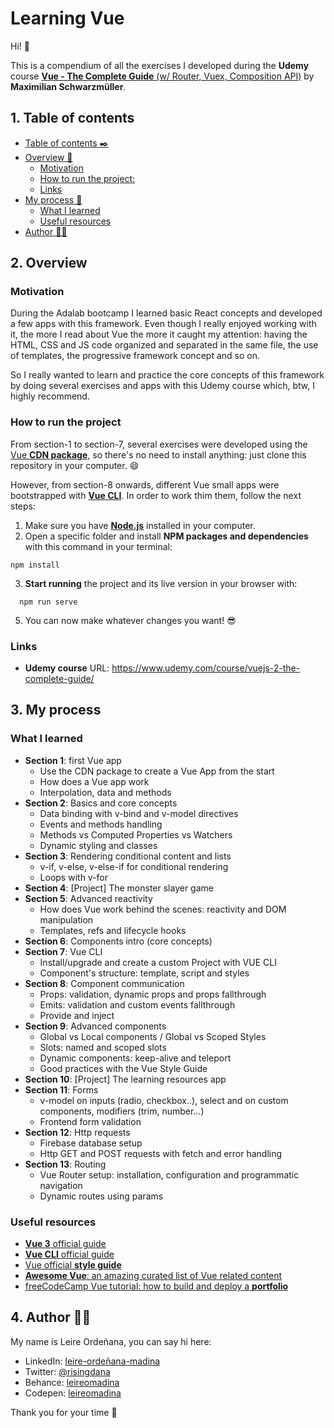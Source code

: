 # Learning Vue

Hi! 👋

This is a compendium of all the exercises I developed during the **Udemy** course [**Vue - The Complete Guide** (w/ Router, Vuex, Composition API)](https://www.udemy.com/course/vuejs-2-the-complete-guide/) by **Maximilian Schwarzmüller**.

## 1. Table of contents

  - [Table of contents ✒️](#table-of-contents)
  - [Overview 🎯](#overview)
    - [Motivation](#motivation)
    - [How to run the project:](#how-to-run-the-project)
    - [Links](#links)
  - [My process 🧩](#my-process)
    <!-- - [Built with](#built-with) -->
    - [What I learned](#what-i-learned)
    <!-- - [Screenshots](#screenshots) -->
    - [Useful resources](#useful-resources)
  - [Author 🙋🏻](#author)


## 2. Overview

### Motivation

During the Adalab bootcamp I learned basic React concepts and developed a few apps with this framework. Even though I really enjoyed working with it, the more I read about Vue the more it caught my attention: having the HTML, CSS and JS code organized and separated in the same file, the use of templates, the progressive framework concept and so on.

So I really wanted to learn and practice the core concepts of this framework by doing several exercises and apps with this Udemy course which, btw, I highly recommend.

### How to run the project

From section-1 to section-7, several exercises were developed using the [Vue **CDN package**](https://v3.vuejs.org/guide/installation.html#cdn), so there's no need to install anything: just clone this repository in your computer. 😄

However, from section-8 onwards, different Vue small apps were bootstrapped with [**Vue CLI**](https://cli.vuejs.org/). In order to work thim them, follow the next steps:

1. Make sure you have [**Node.js**](https://nodejs.org/es/) installed in your computer.
2. Open a specific folder and install **NPM packages and dependencies** with this  command in your terminal: 
  ```
  npm install
  ```
3. **Start running** the project and its live version in your browser with:
```
  npm run serve
  ```
5. You can now make whatever changes you want! 😎

### Links

- **Udemy course** URL: https://www.udemy.com/course/vuejs-2-the-complete-guide/


## 3. My process

### What I learned

- **Section 1**: first Vue app
  - Use the CDN package to create a Vue App from the start
  - How does a Vue app work
  - Interpolation, data and methods
- **Section 2**: Basics and core concepts
  - Data binding with v-bind and v-model directives
  - Events and methods handling
  - Methods vs Computed Properties vs Watchers
  - Dynamic styling and classes
- **Section 3**: Rendering conditional content and lists
  - v-if, v-else, v-else-if for conditional rendering
  - Loops with v-for
- **Section 4**: [Project] The monster slayer game
- **Section 5**: Advanced reactivity
  - How does Vue work behind the scenes: reactivity and DOM manipulation
  - Templates, refs and lifecycle hooks
- **Section 6**: Components intro (core concepts)
- **Section 7**: Vue CLI
  - Install/upgrade and create a custom Project with VUE CLI
  - Component's structure: template, script and styles
- **Section 8**: Component communication
  - Props: validation, dynamic props and props fallthrough
  - Emits: validation and custom events fallthrough
  - Provide and inject
- **Section 9**: Advanced components
  - Global vs Local components / Global vs Scoped Styles
  - Slots: named and scoped slots
  - Dynamic components: keep-alive and teleport
  - Good practices with the Vue Style Guide
- **Section 10**: [Project] The learning resources app
- **Section 11**: Forms
  - v-model on inputs (radio, checkbox..), select and on custom components, modifiers (trim, number...)
  - Frontend form validation
- **Section 12**: Http requests
  - Firebase database setup
  - Http GET and POST requests with fetch and error handling
- **Section 13**: Routing
  - Vue Router setup: installation, configuration and programmatic navigation
  - Dynamic routes using params

### Useful resources

- [**Vue 3** official guide](https://v3.vuejs.org/guide/introduction.html)
- [**Vue CLI** official guide](https://cli.vuejs.org/)
- [Vue official **style guide**](https://v3.vuejs.org/style-guide/#rule-categories)
- [**Awesome Vue**: an amazing curated list of Vue related content](https://github.com/vuejs/awesome-vue)
- [freeCodeCamp Vue tutorial: how to build and deploy a **portfolio**](https://www.freecodecamp.org/news/build-a-portfolio-with-vuejs/)

## 4. Author 🙋🏻

My name is Leire Ordeñana, you can say hi here:
- LinkedIn: [leire-ordeñana-madina](https://www.linkedin.com/in/leire-orde%C3%B1ana-madina/)
- Twitter: [@risingdana](https://twitter.com/risingdana)
- Behance: [leireomadina](https://www.behance.net/leireomadina)
- Codepen: [leireomadina](https://codepen.io/leireomadina)

Thank you for your time 🤘